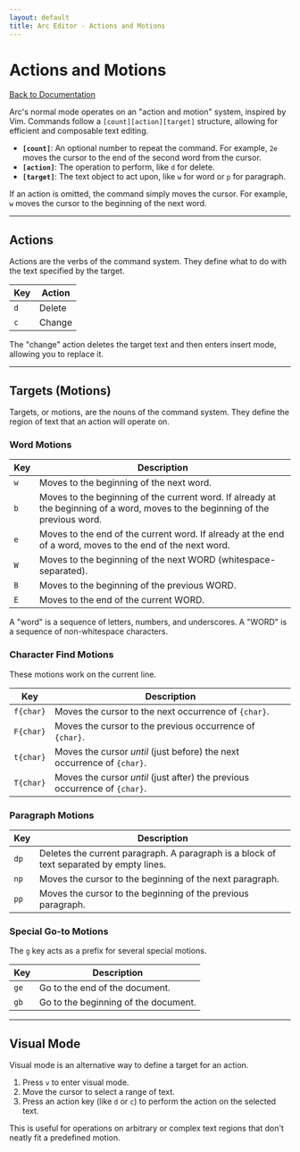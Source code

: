 ```yaml
---
layout: default
title: Arc Editor - Actions and Motions
---
```


# Actions and Motions

[Back to Documentation](documentation.html)

Arc's normal mode operates on an "action and motion" system, inspired by Vim. Commands follow a `[count][action][target]` structure, allowing for efficient and composable text editing.

-   **`[count]`**: An optional number to repeat the command. For example, `2e` moves the cursor to the end of the second word from the cursor.
-   **`[action]`**: The operation to perform, like `d` for delete.
-   **`[target]`**: The text object to act upon, like `w` for word or `p` for paragraph.

If an action is omitted, the command simply moves the cursor. For example, `w` moves the cursor to the beginning of the next word.

---

## Actions

Actions are the verbs of the command system. They define what to do with the text specified by the target.

| Key | Action  |
| --- | ------- |
| `d` | Delete  |
| `c` | Change  |

The "change" action deletes the target text and then enters insert mode, allowing you to replace it.

---

## Targets (Motions)

Targets, or motions, are the nouns of the command system. They define the region of text that an action will operate on.

### Word Motions

| Key | Description                               |
| --- | ----------------------------------------- |
| `w` | Moves to the beginning of the next word.  |
| `b` | Moves to the beginning of the current word. If already at the beginning of a word, moves to the beginning of the previous word. |
| `e` | Moves to the end of the current word. If already at the end of a word, moves to the end of the next word. |
| `W` | Moves to the beginning of the next WORD (whitespace-separated). |
| `B` | Moves to the beginning of the previous WORD. |
| `E` | Moves to the end of the current WORD.     |

A "word" is a sequence of letters, numbers, and underscores. A "WORD" is a sequence of non-whitespace characters.

### Character Find Motions

These motions work on the current line.

| Key     | Description                                        |
| ------- | -------------------------------------------------- |
| `f{char}` | Moves the cursor to the next occurrence of `{char}`. |
| `F{char}` | Moves the cursor to the previous occurrence of `{char}`. |
| `t{char}` | Moves the cursor *until* (just before) the next occurrence of `{char}`. |
| `T{char}` | Moves the cursor *until* (just after) the previous occurrence of `{char}`. |

### Paragraph Motions

| Key | Description                                                               |
| --- | ------------------------------------------------------------------------- |
| `dp`| Deletes the current paragraph. A paragraph is a block of text separated by empty lines. |
| `np`| Moves the cursor to the beginning of the next paragraph.                  |
| `pp`| Moves the cursor to the beginning of the previous paragraph.              |

### Special Go-to Motions

The `g` key acts as a prefix for several special motions.

| Key | Description                                |
| --- | ------------------------------------------ |
| `ge`| Go to the end of the document.             |
| `gb`| Go to the beginning of the document.       |

---

## Visual Mode

Visual mode is an alternative way to define a target for an action.

1.  Press `v` to enter visual mode.
2.  Move the cursor to select a range of text.
3.  Press an action key (like `d` or `c`) to perform the action on the selected text.

This is useful for operations on arbitrary or complex text regions that don't neatly fit a predefined motion.
